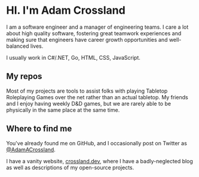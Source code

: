 # HI. I'm Adam Crossland
I am a software engineer and a manager of engineering teams. I care a lot about high quality software, fostering great teamwork experiences and making sure that engineers have career growth opportunities and well-balanced lives.

I usually work in C#/.NET, Go, HTML, CSS, JavaScript.

## My repos
Most of my projects are tools to assist folks with playing Tabletop Roleplaying Games over the net rather than an actual tabletop. My friends and I enjoy having weekly D&D games, but we are rarely able to be physically in the same place at the same time.

## Where to find me
You've already found me on GitHub, and I occasionally post on Twitter as [@AdamACrossland](https://twitter.com/adamacrossland). 

I have a vanity website, [crossland.dev](https://crossland.dev), where I have a badly-neglected blog as well as descriptions of my open-source projects.
